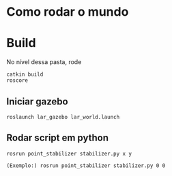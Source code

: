 # Como rodar o mundo

# Build

No nível dessa pasta, rode

    catkin build
    roscore

## Iniciar gazebo

    roslaunch lar_gazebo lar_world.launch

## Rodar script em python

    rosrun point_stabilizer stabilizer.py x y

    (Exemplo:) rosrun point_stabilizer stabilizer.py 0 0